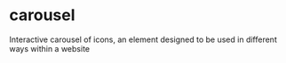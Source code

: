 # carousel
Interactive carousel of icons, an element designed to be used in different ways within a website
